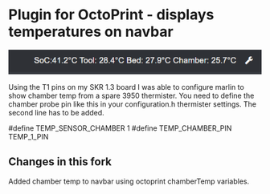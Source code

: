 # Plugin for OctoPrint - displays temperatures on navbar

![NavbarTemp](images/navbar_chamber.png?raw=true) 

Using the T1 pins on my SKR 1.3 board I was able to configure marlin to show chamber temp from a spare 3950 thermister.
You need to define the chamber probe pin like this in your configuration.h thermister settings. The second line has to be added.

#define TEMP_SENSOR_CHAMBER 1
#define TEMP_CHAMBER_PIN TEMP_1_PIN

## Changes in this fork
Added chamber temp to navbar using octoprint chamberTemp variables.
